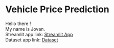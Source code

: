 # Vehicle Price Prediction 
Hello there ! <br />
My name is Jovan. <br />
Streamlit app link: [Streamlit App](https://vehicle-price-prediction-jov.streamlit.app/) <br />
Dataset app link: [Dataset](https://www.kaggle.com/datasets/syedanwarafridi/vehicle-sales-data/data)
